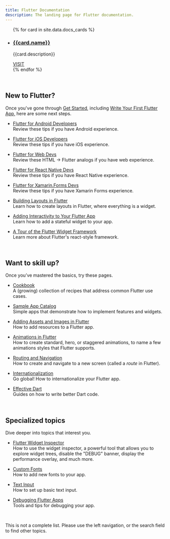 ```yaml
---
title: Flutter Documentation
description: The landing page for Flutter documentation.
---
```


<ul class="cards">
{% for card in site.data.docs_cards %}
	<li class="cards__item">
	    <div class="card">
		    <h3 class="catalog-category-title"><a class="action-link" href="{{card.url}}">{{card.name}}</a></h3>
		    <p>{{card.description}}</p>
		    <div class="card-action">
		        <a class="action-link" href="{{card.url}}">VISIT</a>
		    </div>
		</div>
	</li>
{% endfor %}
</ul>

&nbsp;


## New to Flutter?

Once you've gone through [Get Started](/get-started/install),
including [Write Your First Flutter App,](/get-started/codelab)
here are some next steps.

* [Flutter for Android Developers](/get-started/flutter-for/android-devs)<br>
  Review these tips if you have Android experience.

* [Flutter for iOS Developers](/get-started/flutter-for/ios-devs)<br>
  Review these tips if you have iOS experience.

* [Flutter for Web Devs](/get-started/flutter-for/web-devs)<br>
  Review these HTML -> Flutter analogs if you have web experience.

* [Flutter for React Native Devs](/get-started/flutter-for/react-native-devs)<br>
  Review these tips if you have React Native experience.

* [Flutter for Xamarin.Forms Devs](/get-started/flutter-for/xamarin-forms-devs)<br>
  Review these tips if you have Xamarin Forms experience.

* [Building Layouts in Flutter](/tutorials/layout)<br>
  Learn how to create layouts in Flutter, where everything is
  a widget.

* [Adding Interactivity to Your Flutter App](/tutorials/interactive)<br>
  Learn how to add a stateful widget to your app.

* [A Tour of the Flutter Widget Framework](/widgets-intro)<br>
  Learn more about Flutter's react-style framework.

&nbsp;


## Want to skill up?

Once you’ve mastered the basics, try these pages.

* [Cookbook](/cookbook)<br>
  A (growing) collection of recipes that address common Flutter
  use cases.

* [Sample App Catalog](/catalog/samples)<br>
  Simple apps that demonstrate how to implement features and widgets.

* [Adding Assets and Images in Flutter](/assets-and-images)<br>
  How to add resources to a Flutter app.

* [Animations in Flutter](/animations)<br>
  How to create standard, hero, or staggered animations, to
  name a few animations styles that Flutter supports.

* [Routing and Navigation](/cookbook/navigation/navigation-basics)<br>
  How to create and navigate to a new screen (called a
  _route_ in Flutter).

* [Internationalization](/tutorials/internationalization)<br>
  Go global! How to internationalize your Flutter app.

* [Effective Dart](https://www.dartlang.org/guides/language/effective-dart)<br>
  Guides on how to write better Dart code.

&nbsp;


## Specialized topics

Dive deeper into topics that interest you.

* [Flutter Widget Inspector](/tools/inspector)<br>
  How to use the widget inspector, a powerful tool that allows
  you to explore widget trees, disable the "DEBUG"
  banner, display the performance overlay, and much more.

* [Custom Fonts](/cookbook/design/fonts)<br>
  How to add new fonts to your app.

* [Text Input](/cookbook/forms/text-input)<br>
  How to set up basic text input.

* [Debugging Flutter Apps](/debugging)<br>
  Tools and tips for debugging your app.


&nbsp;


This is not a complete list. Please use the left navigation,
or the search field to find other topics.
